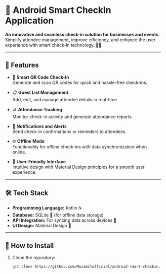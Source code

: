 # 📲 Android Smart CheckIn Application

**An innovative and seamless check-in solution for businesses and events.**  
Simplify attendee management, improve efficiency, and enhance the user experience with smart check-in technology. 🏢🎉

---

## 🌟 Features

- 🔑 **Smart QR Code Check-In**  
  Generate and scan QR codes for quick and hassle-free check-ins.

- 📋 **Guest List Management**  
  Add, edit, and manage attendee details in real-time.

- 📊 **Attendance Tracking**  
  Monitor check-in activity and generate attendance reports.

- 🔔 **Notifications and Alerts**  
  Send check-in confirmations or reminders to attendees.

- 🌐 **Offline Mode**  
  Functionality for offline check-ins with data synchronization when online.

- 🎨 **User-Friendly Interface**  
  Intuitive design with Material Design principles for a smooth user experience.

---

## 🛠️ Tech Stack

- **Programming Language:** Kotlin ☕  
- **Database:** SQLite 📂 (for offline data storage)  
- **API Integration:** For syncing data across devices 📡  
- **UI Design:** Material Design 🎨  

---

## 🚀 How to Install

1. Clone the repository:  
   ```bash
   git clone https://github.com/Muzamilofficial/android-smart-checkin.git
